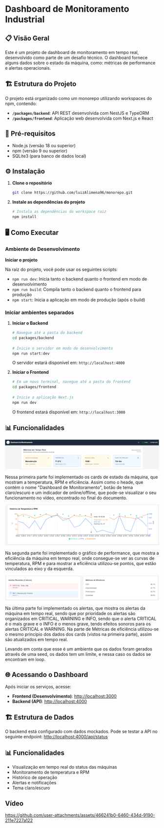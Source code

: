 # Dashboard de Monitoramento Industrial

## 📋 Visão Geral

Este é um projeto de dashboard de monitoramento em tempo real, desenvolvido como parte de um desafio técnico. O dashboard fornece alguns dados sobre o estado da máquina, como: métricas de performance e alertas operacionais.

## 🏗️ Estrutura do Projeto

O projeto está organizado como um monorepo utilizando workspaces do npm, contendo:

- **`/packages/backend`**: API REST desenvolvida com NestJS e TypeORM
- **`/packages/frontend`**: Aplicação web desenvolvida com Next.js e React

## 🚀 Pré-requisitos

- Node.js (versão 18 ou superior)
- npm (versão 9 ou superior)
- SQLite3 (para banco de dados local)

## ⚙️ Instalação

1. **Clone o repositório**
   ```bash
   git clone https://github.com/luizAlimena96/monorepo.git
   ```

2. **Instale as dependências do projeto**
   ```bash
   # Instala as dependências do workspace raiz
   npm install
   ```

## 🖥️ Como Executar

### Ambiente de Desenvolvimento

 **Iniciar o projeto**

Na raiz do projeto, você pode usar os seguintes scripts:

- `npm run dev`: Inicia tanto o backend quanto o frontend em modo de desenvolvimento
- `npm run build`: Compila tanto o backend quanto o frontend para produção
- `npm start`: Inicia a aplicação em modo de produção (após o build)

### Iniciar ambientes separados

1. **Iniciar o Backend**
   ```bash
   # Navegue até a pasta do backend
   cd packages/backend
   
   # Inicie o servidor em modo de desenvolvimento
   npm run start:dev
   ```
   O servidor estará disponível em: `http://localhost:4000`

2. **Iniciar o Frontend**
   ```bash
   # Em um novo terminal, navegue até a pasta do frontend
   cd packages/frontend
   
   # Inicie a aplicação Next.js
   npm run dev
   ```
   O frontend estará disponível em: `http://localhost:3000`

## 📊 Funcionalidades
![alt text](image-1.png)


Nessa primeira parte foi implementado os cards de estado da máquina, que mostram a temperatura, RPM e eficiência. Assim como o heade, que contém o nome "Dashboard de Monitoramento", botão de tema claro/escuro e um indicador de online/offline, que pode-se visualizar o seu funcionamento no vídeo, encontrado no final do documento.

![alt text](image-2.png)

Na segunda parte foi implementado o gráfico de performance, que mostra a eficiência da máquina em tempo real, onde consegue-se ver as curvas de temperatura, RPM e para mostrar a eficiência utilizou-se pontos, que estão vinculados ao eixo y da esquerda.

![alt text](image.png)

Na última parte foi implementado os alertas, que mostra os alertas da máquina em tempo real, sendo que por prioridade os alertas são organizados em CRITICAL, WARNING e INFO, sendo que o alerta CRITICAL é o mais grave e o INFO é o menos grave, tendo efeitos sonoros para os alertas CRITICAL e WARNING. Na parte de Métricas de eficiência utilizou-se o mesmo princípio dos dados dos cards (vistos na primeira parte), assim são atualizados em tempo real.

Levando em conta que esse é um ambiente que os dados foram gerados através de uma seed, os dados tem um limite, e nessa caso os dados se encontram em loop.

## 🌐 Acessando o Dashboard

Após iniciar os serviços, acesse:
- **Frontend (Desenvolvimento)**: [http://localhost:3000](http://localhost:3000)
- **Backend (API)**: [http://localhost:4000](http://localhost:4000)

## 🏗️ Estrutura de Dados

O backend está configurado com dados mockados.
Pode se testar a API no seguinte endpoint: [http://localhost:4000/api/status](http://localhost:4000/api/status)

## 📊 Funcionalidades

- Visualização em tempo real do status das máquinas
- Monitoramento de temperatura e RPM
- Histórico de operação
- Alertas e notificações
- Tema claro/escuro

## Vídeo


https://github.com/user-attachments/assets/466241b0-6460-434d-9190-211e7227a122


